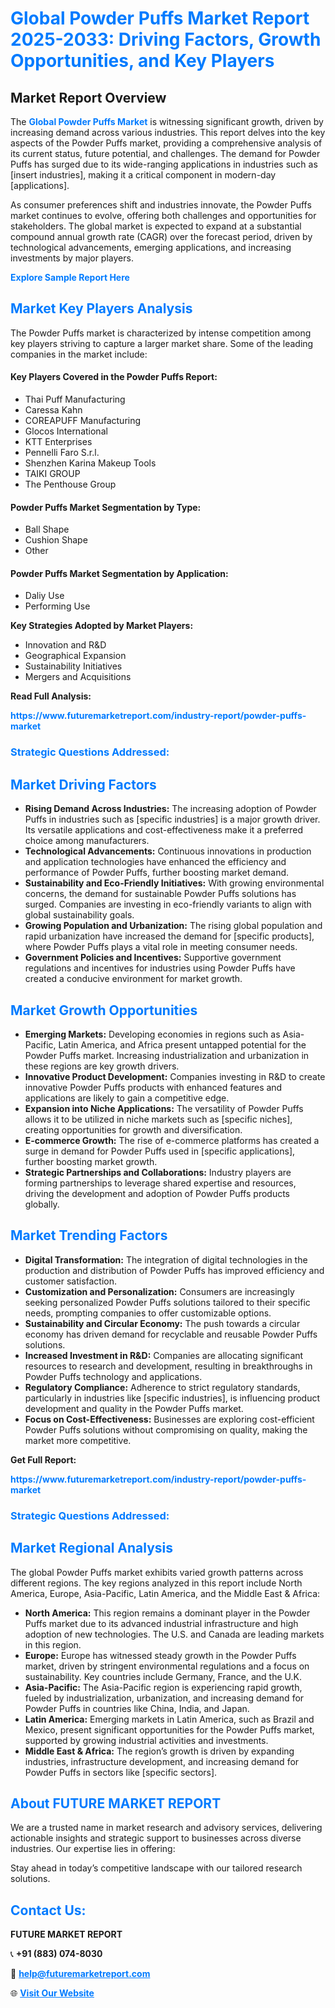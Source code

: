 <h1 style="color: #007BFF;">Global Powder Puffs Market Report 2025-2033: Driving Factors, Growth Opportunities, and Key Players</h1>

<section id="overview">
<h2>Market Report Overview</h2>
<p>The <a href="https://www.futuremarketreport.com/industry-report/powder-puffs-market" style="color: #007BFF; text-decoration: none;"><strong>Global Powder Puffs Market</strong></a> is witnessing significant growth, driven by increasing demand across various industries. This report delves into the key aspects of the Powder Puffs market, providing a comprehensive analysis of its current status, future potential, and challenges. The demand for Powder Puffs has surged due to its wide-ranging applications in industries such as [insert industries], making it a critical component in modern-day [applications].</p>
<p>As consumer preferences shift and industries innovate, the Powder Puffs market continues to evolve, offering both challenges and opportunities for stakeholders. The global market is expected to expand at a substantial compound annual growth rate (CAGR) over the forecast period, driven by technological advancements, emerging applications, and increasing investments by major players.</p>
</section>

<section id="overview">
<p><a href="https://www.futuremarketreport.com/request-sample/reportId=92594" style="color: #007BFF; text-decoration: none;"><strong>Explore Sample Report Here</strong></a></p>
</section>

<section id="key-players">
<h2 style="color: #007BFF;">Market Key Players Analysis</h2>
<p>The Powder Puffs market is characterized by intense competition among key players striving to capture a larger market share. Some of the leading companies in the market include:</p>
<h4>Key Players Covered in the Powder Puffs Report:</h4>
<ul><li>Thai Puff Manufacturing</li><li>Caressa Kahn</li><li>COREAPUFF Manufacturing</li><li>Glocos International</li><li>KTT Enterprises</li><li>Pennelli Faro S.r.l.</li><li>Shenzhen Karina Makeup Tools</li><li>TAIKI GROUP</li><li>The Penthouse Group</li></ul>
<h4>Powder Puffs Market Segmentation by Type:</h4>
<ul><li>Ball Shape</li><li>Cushion Shape</li><li>Other</li></ul>

<h4>Powder Puffs Market Segmentation by Application:</h4>
<ul><li>Daliy Use</li><li>Performing Use</li></ul>
<p><strong>Key Strategies Adopted by Market Players:</strong></p>
<ul>
<li>Innovation and R&D</li>
<li>Geographical Expansion</li>
<li>Sustainability Initiatives</li>
<li>Mergers and Acquisitions</li>
</ul>
</section>

<section>
<p><strong>Read Full Analysis: </strong></p><a href="https://www.futuremarketreport.com/industry-report/powder-puffs-market" style="color: #007BFF; text-decoration: none;"><strong>https://www.futuremarketreport.com/industry-report/powder-puffs-market</strong></a>
<h3 style="color: #007BFF;">Strategic Questions Addressed:</h3>
</section>

<section id="driving-factors">
<h2 style="color: #007BFF;">Market Driving Factors</h2>
<ul>
<li><strong>Rising Demand Across Industries:</strong> The increasing adoption of Powder Puffs in industries such as [specific industries] is a major growth driver. Its versatile applications and cost-effectiveness make it a preferred choice among manufacturers.</li>
<li><strong>Technological Advancements:</strong> Continuous innovations in production and application technologies have enhanced the efficiency and performance of Powder Puffs, further boosting market demand.</li>
<li><strong>Sustainability and Eco-Friendly Initiatives:</strong> With growing environmental concerns, the demand for sustainable Powder Puffs solutions has surged. Companies are investing in eco-friendly variants to align with global sustainability goals.</li>
<li><strong>Growing Population and Urbanization:</strong> The rising global population and rapid urbanization have increased the demand for [specific products], where Powder Puffs plays a vital role in meeting consumer needs.</li>
<li><strong>Government Policies and Incentives:</strong> Supportive government regulations and incentives for industries using Powder Puffs have created a conducive environment for market growth.</li>
</ul>
</section>

<section id="growth-opportunities">
<h2 style="color: #007BFF;">Market Growth Opportunities</h2>
<ul>
<li><strong>Emerging Markets:</strong> Developing economies in regions such as Asia-Pacific, Latin America, and Africa present untapped potential for the Powder Puffs market. Increasing industrialization and urbanization in these regions are key growth drivers.</li>
<li><strong>Innovative Product Development:</strong> Companies investing in R&D to create innovative Powder Puffs products with enhanced features and applications are likely to gain a competitive edge.</li>
<li><strong>Expansion into Niche Applications:</strong> The versatility of Powder Puffs allows it to be utilized in niche markets such as [specific niches], creating opportunities for growth and diversification.</li>
<li><strong>E-commerce Growth:</strong> The rise of e-commerce platforms has created a surge in demand for Powder Puffs used in [specific applications], further boosting market growth.</li>
<li><strong>Strategic Partnerships and Collaborations:</strong> Industry players are forming partnerships to leverage shared expertise and resources, driving the development and adoption of Powder Puffs products globally.</li>
</ul>
</section>

<section id="trending-factors">
<h2 style="color: #007BFF;">Market Trending Factors</h2>
<ul>
<li><strong>Digital Transformation:</strong> The integration of digital technologies in the production and distribution of Powder Puffs has improved efficiency and customer satisfaction.</li>
<li><strong>Customization and Personalization:</strong> Consumers are increasingly seeking personalized Powder Puffs solutions tailored to their specific needs, prompting companies to offer customizable options.</li>
<li><strong>Sustainability and Circular Economy:</strong> The push towards a circular economy has driven demand for recyclable and reusable Powder Puffs solutions.</li>
<li><strong>Increased Investment in R&D:</strong> Companies are allocating significant resources to research and development, resulting in breakthroughs in Powder Puffs technology and applications.</li>
<li><strong>Regulatory Compliance:</strong> Adherence to strict regulatory standards, particularly in industries like [specific industries], is influencing product development and quality in the Powder Puffs market.</li>
<li><strong>Focus on Cost-Effectiveness:</strong> Businesses are exploring cost-efficient Powder Puffs solutions without compromising on quality, making the market more competitive.</li>
</ul>
</section>

<section>
<p><strong>Get Full Report: </strong></p><a href="https://www.futuremarketreport.com/industry-report/powder-puffs-market" style="color: #007BFF; text-decoration: none;"><strong>https://www.futuremarketreport.com/industry-report/powder-puffs-market</strong></a>
<h3 style="color: #007BFF;">Strategic Questions Addressed:</h3>
</section>


<section id="regional-analysis">
<h2 style="color: #007BFF;">Market Regional Analysis</h2>
<p>The global Powder Puffs market exhibits varied growth patterns across different regions. The key regions analyzed in this report include North America, Europe, Asia-Pacific, Latin America, and the Middle East & Africa:</p>
<ul>
<li><strong>North America:</strong> This region remains a dominant player in the Powder Puffs market due to its advanced industrial infrastructure and high adoption of new technologies. The U.S. and Canada are leading markets in this region.</li>
<li><strong>Europe:</strong> Europe has witnessed steady growth in the Powder Puffs market, driven by stringent environmental regulations and a focus on sustainability. Key countries include Germany, France, and the U.K.</li>
<li><strong>Asia-Pacific:</strong> The Asia-Pacific region is experiencing rapid growth, fueled by industrialization, urbanization, and increasing demand for Powder Puffs in countries like China, India, and Japan.</li>
<li><strong>Latin America:</strong> Emerging markets in Latin America, such as Brazil and Mexico, present significant opportunities for the Powder Puffs market, supported by growing industrial activities and investments.</li>
<li><strong>Middle East & Africa:</strong> The region’s growth is driven by expanding industries, infrastructure development, and increasing demand for Powder Puffs in sectors like [specific sectors].</li>
</ul>
</section>

<footer>
<h2 style="color: #007BFF;">About FUTURE MARKET REPORT</h2>
<p>We are a trusted name in market research and advisory services, delivering actionable insights and strategic support to businesses across diverse industries. Our expertise lies in offering:</p>

<p>Stay ahead in today’s competitive landscape with our tailored research solutions.</p>

<h2 style="color: #007BFF;">Contact Us:</h2>
<p><strong>FUTURE MARKET REPORT</strong></p>
<p>📞 <strong>+91 (883) 074-8030</strong></p>
<p>📧 <strong><a href="mailto:help@futuremarketreport.com" style="color: #007BFF;">help@futuremarketreport.com</a></strong></p>
<p>🌐 <strong><a href="https://www.futuremarketreport.com/" style="color: #007BFF;">Visit Our Website</a></strong></p>
</footer>